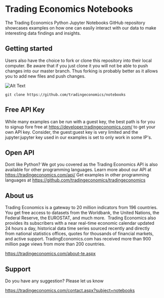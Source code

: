 # Trading Economics Notebooks

The Trading Economics Python Jupyter Notebooks GitHub repository showcases examples on how one can easily interact with our data to make interesting data findings and insights.


## Getting started

Users also have the choice to fork or clone this repository into their local computer. Be aware that if you just clone it you will not be able to push changes into our master branch. Thus forking is probably better as it allows you to add new files and push changes. 

![Alt Text](https://github-images.s3.amazonaws.com/help/bootcamp/Bootcamp-Fork.png)


``` git clone https://github.com/tradingeconomics/notebooks ```


## Free API Key

While many examples can be run with a guest key, the best path is for you to signup fore free at https://developer.tradingeconomics.com/ to get your own API key. Consider, the guest:guest key is very limited and the jupyter:jupyter key used in our examples is set to only work in some IP's. 



## Open API

Dont like Python? We got you covered as the Trading Economics API is also available for other programming languages. 
Learn more about our API at https://tradingeconomics.com/api/
Get examples in other programming languages at https://github.com/tradingeconomics/tradingeconomics 



## About us
Trading Economics is a gateway to 20 million indicators from 196 countries. You get free access to datasets from the Worldbank, the United Nations, the Federal Reserve, the EUROSTAT, and much more.  Trading Economics also provides its subscribers with a near real-time economic calendar updated 24 hours a day, historical data time series sourced recently and directly from national statistics offices, quotes for thousands of financial markets, and active support. TradingEconomics.com has received more than 900 million page views from more than 200 countries.

https://tradingeconomics.com/about-te.aspx



## Support

Do you have any suggestion? Please let us know

https://tradingeconomics.com/contact.aspx?subject=notebooks



